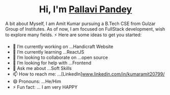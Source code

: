 <h1 align="center">Hi, I'm <a href="https://www.linkedin.com/in/pallavi-pandey-8237791a0/" target="_blank"> Pallavi Pandey </a></h1>

A bit about Myself, I am Amit Kumar pursuing a B.Tech CSE from Gulzar Group of Institutes. As of now, I am focused on FullStack development, wish to explore many fields. ⚡
Here are some ideas to get you started:

- 🔭 I’m currently working on ...Handicraft Website
- 🌱 I’m currently learning ...ReactJS
- 👯 I’m looking to collaborate on ...open source
- 🤔 I’m looking for help with ...Frontend
- 💬 Ask me about ...Soft Skills
- 📫 How to reach me: ...[LinkedIn]www.linkedin.com/in/kumaramit20799/
- 😄 Pronouns: ...He/Him
- ⚡ Fun fact: ... I am very HAPPY

